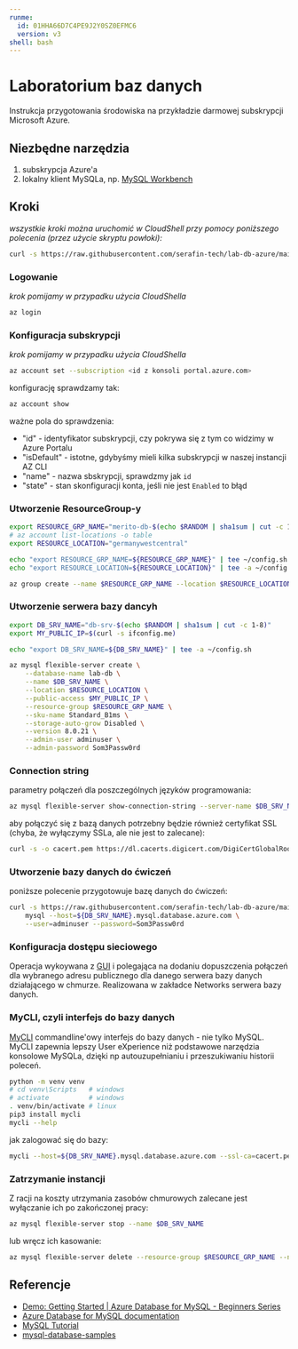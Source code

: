 ```yaml
---
runme:
  id: 01HHA66D7C4PE9J2Y0SZ0EFMC6
  version: v3
shell: bash
---
```


# Laboratorium baz danych

Instrukcja przygotowania środowiska na przykładzie darmowej subskrypcji Microsoft Azure.

## Niezbędne narzędzia

1. subskrypcja Azure'a
2. lokalny klient MySQLa, np. [MySQL Workbench](https://www.mysql.com/products/workbench/)

## Kroki

*wszystkie kroki można uruchomić w CloudShell przy pomocy poniższego polecenia (przez użycie skryptu powłoki):*

```sh {"background":"false","closeTerminalOnSuccess":"false","id":"01HZ7YPF17FA6JS6NWRSD27GZW","name":"full-setup-shell"}
curl -s https://raw.githubusercontent.com/serafin-tech/lab-db-azure/main/skrypt.sh | bash -x
```

### Logowanie

*krok pomijamy w przypadku użycia CloudShella*

```sh {"background":"false","closeTerminalOnSuccess":"false","id":"01HHA66D7BDQKDGYJYBRSF2050","name":"login"}
az login
```

### Konfiguracja subskrypcji

*krok pomijamy w przypadku użycia CloudShella*

```sh {"background":"false","closeTerminalOnSuccess":"false","id":"01HHA66D7BDQKDGYJYBVD5HFRW","name":"subscription"}
az account set --subscription <id z konsoli portal.azure.com>
```

konfigurację sprawdzamy tak:

```sh {"background":"false","closeTerminalOnSuccess":"false","id":"01HHA66D7BDQKDGYJYBWMBJPT4","name":"account-check"}
az account show
```

ważne pola do sprawdzenia:

+ "id" - identyfikator subskrypcji, czy pokrywa się z tym co widzimy w Azure Portalu
+ "isDefault" - istotne, gdybyśmy mieli kilka subskrypcji w naszej instancji AZ CLI
+ "name" - nazwa sbskrypcji, sprawdzmy jak `id`
+ "state" - stan skonfiguracji konta, jeśli nie jest `Enabled` to błąd

### Utworzenie ResourceGroup-y

```sh {"background":"false","closeTerminalOnSuccess":"false","id":"01HHA66D7BDQKDGYJYBYQ2VBAN","name":"resource-grp","promptEnv":"false"}
export RESOURCE_GRP_NAME="merito-db-$(echo $RANDOM | sha1sum | cut -c 1-8)"
# az account list-locations -o table
export RESOURCE_LOCATION="germanywestcentral"

echo "export RESOURCE_GRP_NAME=${RESOURCE_GRP_NAME}" | tee ~/config.sh
echo "export RESOURCE_LOCATION=${RESOURCE_LOCATION}" | tee -a ~/config.sh

az group create --name $RESOURCE_GRP_NAME --location $RESOURCE_LOCATION
```

### Utworzenie serwera bazy dancyh

```sh {"background":"false","closeTerminalOnSuccess":"false","id":"01HHA66D7BDQKDGYJYC1P50AG0","name":"db-server","promptEnv":"false"}
export DB_SRV_NAME="db-srv-$(echo $RANDOM | sha1sum | cut -c 1-8)"
export MY_PUBLIC_IP=$(curl -s ifconfig.me)

echo "export DB_SRV_NAME=${DB_SRV_NAME}" | tee -a ~/config.sh

az mysql flexible-server create \
    --database-name lab-db \
    --name $DB_SRV_NAME \
    --location $RESOURCE_LOCATION \
    --public-access $MY_PUBLIC_IP \
    --resource-group $RESOURCE_GRP_NAME \
    --sku-name Standard_B1ms \
    --storage-auto-grow Disabled \
    --version 8.0.21 \
    --admin-user adminuser \
    --admin-password Som3Passw0rd
```

### Connection string

parametry połączeń dla poszczególnych języków programowania:

```sh {"background":"false","closeTerminalOnSuccess":"false","id":"01HHA66D7BDQKDGYJYC36MFWBW","name":"db-server-connect"}
az mysql flexible-server show-connection-string --server-name $DB_SRV_NAME --admin-user=adminuser
```

aby połączyć się z bazą danych potrzebny będzie również certyfikat SSL (chyba, że wyłączymy SSLa, ale nie jest to zalecane):

```sh {"background":"false","closeTerminalOnSuccess":"false","id":"01HHA66D7BDQKDGYJYC5PCMMKG","name":"ssl-cert-get"}
curl -s -o cacert.pem https://dl.cacerts.digicert.com/DigiCertGlobalRootCA.crt.pem
```

### Utworzenie bazy danych do ćwiczeń

poniższe polecenie przygotowuje bazę danych do ćwiczeń:

```sh {"background":"false","closeTerminalOnSuccess":"false","id":"01HZ7YPF17FA6JS6NWRSTGTGET","name":"db-prep"}
curl -s https://raw.githubusercontent.com/serafin-tech/lab-db-azure/main/lab_db_v3.sql | \
    mysql --host=${DB_SRV_NAME}.mysql.database.azure.com \
    --user=adminuser --password=Som3Passw0rd
```

### Konfiguracja dostępu sieciowego

Operacja wykoywana z [GUI](https://portal.azure.com/) i polegająca na dodaniu dopuszczenia połączeń dla wybranego adresu publicznego dla danego serwera bazy danych działającego w chmurze. Realizowana w zakładce Networks serwera bazy danych.

### MyCLI, czyli interfejs do bazy danych

[MyCLI](https://www.mycli.net/) commandline'owy interfejs do bazy danych - nie tylko MySQL. MyCLI zapewnia lepszy User eXperience niż podstawowe narzędzia konsolowe MySQLa, dzięki np autouzupełnianiu i przeszukiwaniu historii poleceń.

```sh {"background":"false","closeTerminalOnSuccess":"false","excludeFromRunAll":"true","id":"01HHA66D7C4PE9J2Y0SRYP81T9","name":"mycli-install"}
python -m venv venv
# cd venv\Scripts   # windows
# activate          # windows
. venv/bin/activate # linux
pip3 install mycli
mycli --help
```

jak zalogować się do bazy:

```sh {"background":"false","closeTerminalOnSuccess":"false","excludeFromRunAll":"true","id":"01HHA66D7C4PE9J2Y0SV3S8PB5","name":"mycli-login"}
mycli --host=${DB_SRV_NAME}.mysql.database.azure.com --ssl-ca=cacert.pem --user=adminuser
```

### Zatrzymanie instancji

Z racji na koszty utrzymania zasobów chmurowych zalecane jest wyłączanie ich po zakończonej pracy:

```sh {"background":"false","closeTerminalOnSuccess":"false","excludeFromRunAll":"true","id":"01HHA66D7C4PE9J2Y0SX4D5K57","name":"db-server-stop"}
az mysql flexible-server stop --name $DB_SRV_NAME
```

lub wręcz ich kasowanie:

```sh {"background":"false","closeTerminalOnSuccess":"false","excludeFromRunAll":"true","id":"01HHA66D7C4PE9J2Y0SXV3RWVT","name":"db-server-delete"}
az mysql flexible-server delete --resource-group $RESOURCE_GRP_NAME --name $DB_SRV_NAME
```

## Referencje

- [Demo: Getting Started | Azure Database for MySQL - Beginners Series](https://learn.microsoft.com/en-us/shows/azure-database-for-mysql-beginners-series/demo-getting-started)
- [Azure Database for MySQL documentation](https://learn.microsoft.com/en-us/azure/mysql/)
- [MySQL Tutorial](https://www.mysqltutorial.org/)
- [mysql-database-samples](https://github.com/Azure-Samples/mysql-database-samples)
